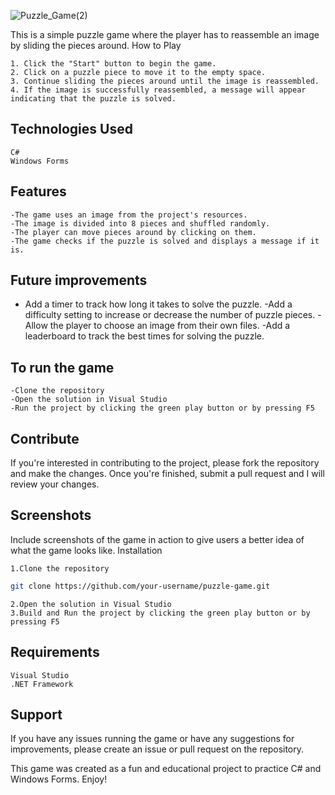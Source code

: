 ![Puzzle_Game(2)](https://user-images.githubusercontent.com/57392686/214585289-aed26171-9746-4cd4-9a86-2b0fd1a60828.png)




This is a simple puzzle game where the player has to reassemble an image by sliding the pieces around.
How to Play

    1. Click the "Start" button to begin the game.
    2. Click on a puzzle piece to move it to the empty space.
    3. Continue sliding the pieces around until the image is reassembled.
    4. If the image is successfully reassembled, a message will appear indicating that the puzzle is solved.

<h2>Technologies Used</h2>

    C#
    Windows Forms

<h2>Features</h2>

    -The game uses an image from the project's resources.
    -The image is divided into 8 pieces and shuffled randomly.
    -The player can move pieces around by clicking on them.
    -The game checks if the puzzle is solved and displays a message if it is.

<h2>Future improvements</h2>

   - Add a timer to track how long it takes to solve the puzzle.
    -Add a difficulty setting to increase or decrease the number of puzzle pieces.
    -Allow the player to choose an image from their own files.
    -Add a leaderboard to track the best times for solving the puzzle.

<h2>To run the game</h2>

    -Clone the repository
    -Open the solution in Visual Studio
    -Run the project by clicking the green play button or by pressing F5

<h2>Contribute</h2>

If you're interested in contributing to the project, please fork the repository and make the changes. Once you're finished, submit a pull request and I will review your changes.

<h2>Screenshots</h2>

Include screenshots of the game in action to give users a better idea of what the game looks like.
Installation

    1.Clone the repository
    
```bash
git clone https://github.com/your-username/puzzle-game.git
```

    2.Open the solution in Visual Studio
    3.Build and Run the project by clicking the green play button or by pressing F5

<h2>Requirements</h2>

    Visual Studio
    .NET Framework

<h2>Support</h2>

If you have any issues running the game or have any suggestions for improvements, please create an issue or pull request on the repository.

This game was created as a fun and educational project to practice C# and Windows Forms. Enjoy!
